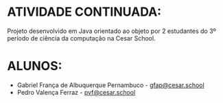 # ATIVIDADE CONTINUADA:
Projeto desenvolvido em Java orientado ao objeto por 2 estudantes do 3º período de ciência da computação na Cesar School.

# ALUNOS:
- Gabriel França de Albuquerque Pernambuco - gfap@cesar.school
- Pedro Valença Ferraz - pvf@cesar.school
